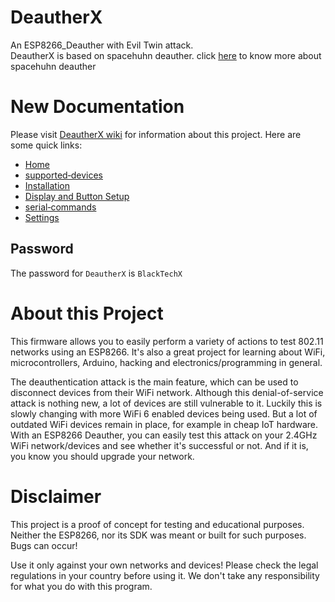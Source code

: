# DeautherX
An ESP8266_Deauther with Evil Twin attack.                      
DeautherX is based on spacehuhn deauther. click [here](deauther.com) to know more about spacehuhn deauther
# New Documentation
Please visit [DeautherX wiki](https://github.com/BlackTechX011/DeautherX/wiki/) for information about this project.
Here are some quick links:
- [Home](https://github.com/BlackTechX011/DeautherX/wiki)
- [supported‐devices](https://github.com/BlackTechX011/DeautherX/wiki/supported‐devices)
- [Installation](https://github.com/BlackTechX011/DeautherX/wiki/Installation)
- [Display and Button Setup ](https://github.com/BlackTechX011/DeautherX/wiki/Display-and-button-Setup)
- [serial‐commands](https://github.com/BlackTechX011/DeautherX/wiki/serial‐commands)
- [Settings](https://github.com/BlackTechX011/DeautherX/wiki/Settings)

## Password
The password for `DeautherX` is `BlackTechX`

# About this Project
This firmware allows you to easily perform a variety of actions to test 802.11 networks using an ESP8266. It's also a great project for learning about WiFi, microcontrollers, Arduino, hacking and electronics/programming in general.

The deauthentication attack is the main feature, which can be used to disconnect devices from their WiFi network.
Although this denial-of-service attack is nothing new, a lot of devices are still vulnerable to it. Luckily this is slowly changing with more WiFi 6 enabled devices being used. But a lot of outdated WiFi devices remain in place, for example in cheap IoT hardware. With an ESP8266 Deauther, you can easily test this attack on your 2.4GHz WiFi network/devices and see whether it's successful or not. And if it is, you know you should upgrade your network.

# Disclaimer
This project is a proof of concept for testing and educational purposes.
Neither the ESP8266, nor its SDK was meant or built for such purposes. Bugs can occur!

Use it only against your own networks and devices!
Please check the legal regulations in your country before using it.
We don't take any responsibility for what you do with this program.
